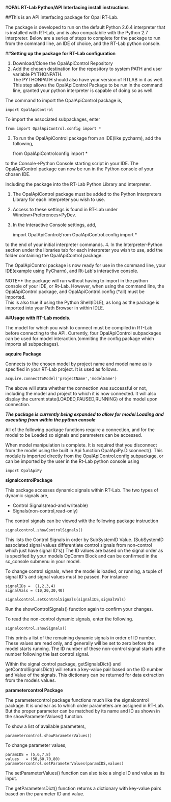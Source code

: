 #**OPAL RT-Lab Python/API Interfacing install instructions**

##This is an API interfacing package for Opal RT-Lab.

The package is developed to run on the default Python 2.6.4 interpreter that is installed with RT-Lab,
and is also compatabile with the Python 2.7 interpreter.
Below are a series of steps to complete for the package
to run from the command line, an IDE of choice, and the RT-Lab python console.


##**Setting up the package for RT-Lab configuration**

1. Download/Clone the OpalApiControl Repository
2. Add the chosen destination for the repository to system PATH and user variable PYTHONPATH.  
  The PYTHONPATH should also have your version of RTLAB in it as well.
  This step allows the OpalApiControl Package to be run in the command line,
  granted your python interpreter is capable of doing so as well.

  The command to import the OpalApiControl package is,
  
  	import OpalApiControl

  To import the associated subpackages, enter 
  
  	from import OpalApiControl.config import *

3. To run the OpalApiControl package from an IDE(like pycharm), add the following,
	
	from OpalApiControlconfig import *

to the Console->Python Console starting script in your IDE.
The OpalApiControl package can now be run in the Python console of your chosen IDE.


Including the package into the RT-Lab Python Library and interpreter.

1. The OpalApiControl package must be added to the Python Interpreters Library for each interpreter you wish to use.
2. Access to these settings is found in RT-Lab under Window>Preferences>PyDev.
3. In the Interactive Console settings, add,

	import OpalApiControl;from OpalApiControl.config import *

  to the end of your initial interpreter commands.
4. In the Interpreter-Python section under the libraries tab for each interpreter you wish to use, 
add the folder containing the OpalApiControl package.

The OpalApiControl package is now ready for use in the command line, your IDE(example using PyCharm),
and Rt-Lab's interactive console.

NOTE** the package will run without having to import in the python console of your IDE, or Rt-Lab. However,
when using the command line, the OpalApiControl package, and OpalApiControl.config (*all) must be imported.  
This is also true if using the Python Shell(IDLE), as long as the package is imported into your 
Path Browser in within IDLE.



##**Usage with RT-Lab models.**

The model for which you wish to connect must be compiled in RT-Lab before connecting to the API.
Currently, four OpalApiControl subpackages can be used for model interaction.(ommiting the config package
which imports all subpackages).


**aqcuire Package**

Connects to the chosen model by project name and model name as is specified in your RT-Lab project.
It is used as follows.

	acquire.connectToModel('projectName','modelName')

The above will state whether the connection was successful or not, including the model 
and project to which it is now connected.  It will also display the current 
state(LOADED,PAUSED,RUNNING) of the model upon connection.

***The package is currently being expanded to allow for model Loading and executing from within the python console***




All of the following package functions require a connection, and for the model to be Loaded so signals and parameters can be accessed.

When model manipulation is complete. It is required that you disconnect from the model using
the built in Api function OpalApiPy.Disconnect(). This module is imported directly from 
the OpalApiControl.config subpackage, or can be imported by the user in the Rt-Lab python console using

	import OpalApiPy


**signalcontrolPackage**

This package accesses dynamic signals within RT-Lab.  The two types of dynamic signals are,
- Control Signals(read-and writeable)
- Signals(non-control,read-only)

The control signals can be viewed with the following package instruction

	signalcontrol.showControlSignals()

This lists the Control Signals in order by SubSystemID Value.
(SubSystemID associated signal values differentiate control signals from non-control which just have signal ID's))
The ID values are based on the signal order as is specified by your models OpComm Block and can be 
confirmed in the sc_console submenu in your model.

To change control signals, when the model is loaded, or running, a tuple of signal ID's and signal values must be passed. For instance

	signalIDs =  (1,2,3,4)
	signalVals = (10,20,30,40)

	signalcontrol.setControlSignals(signalIDS,signalVals)

Run the showControlSignals() function again to confirm your changes.


To read the non-control dynamic signals, enter the following.

	signalcontrol.showSignals()

This prints a list of the remaining dynamic signals in order of ID number. These values are read only, 
and generally will be set to zero before the model starts running.  The ID number of these non-control signal starts atthe number following the last control signal.


Within the signal control package, getSignalsDict() and getControlSignalsDict() will return a key-value pair based on
the ID number and Value of the signals.  This dictionary can be returned for data extraction from the models values.


**parametercontrol Package**

The parametercontrol package functions much like the signalcontrol package.
It is unclear as to which order parameters are assigned in RT-Lab. But the proper parameter can be matched by its name and ID as shown in the showParameterValues() function.

To show a list of available parameters,

	parametercontrol.showParameterValues()

To change parameter values,

	paramIDS = (5,6,7,8)
	values   = (50,60,70,80)
	parametercontrol.setParameterValues(paramIDS,values)

The setParameterValues() function can also take a single ID and value as its input.


The getParametersDict() function returns a dictionary with key-value pairs based on the parameter ID and value.



